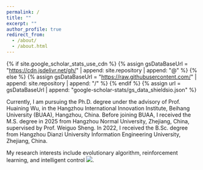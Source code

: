```yaml
---
permalink: /
title: ""
excerpt: ""
author_profile: true
redirect_from: 
  - /about/
  - /about.html
---
```


{% if site.google_scholar_stats_use_cdn %}
{% assign gsDataBaseUrl = "https://cdn.jsdelivr.net/gh/" | append: site.repository | append: "@" %}
{% else %}
{% assign gsDataBaseUrl = "https://raw.githubusercontent.com/" | append: site.repository | append: "/" %}
{% endif %}
{% assign url = gsDataBaseUrl | append: "google-scholar-stats/gs_data_shieldsio.json" %}

<span class='anchor' id='about-me'></span>


Currently, I am pursuing the Ph.D. degree under the advisory of Prof. Huaining Wu, in the Hangzhou International Innovation Institute, Beihang University (BUAA), Hangzhou, China. Before joining BUAA, I received the M.S. degree in 2025 from Hangzhou Normal University, Zhejiang, China, supervised by Prof. Weiguo Sheng. In 2022, I received the B.Sc. degree from Hangzhou Dianzi University Information Engineering University, Zhejiang, China.

My research interests include evolutionary algorithm, reinforcement learning, and intelligent control
<a href='https://scholar.google.com/citations?user=Ea4nWpUAAAAJ&hl=zh-CN'><img src="https://img.shields.io/endpoint?logo=Google%20Scholar&url=https%3A%2F%2Fcdn.jsdelivr.net%2Fgh%2FKyrieFeng23%2FKyrieFeng23.github.io@google-scholar-stats%2Fgs_data_shieldsio.json&labelColor=f6f6f6&color=9cf&style=flat&label=citations"></a>.

